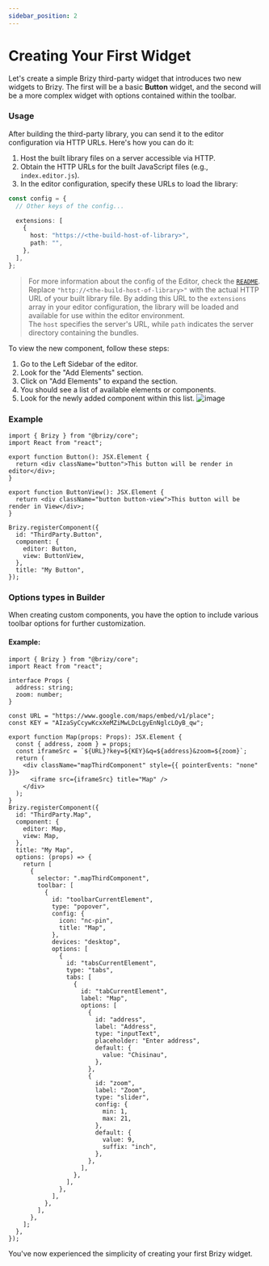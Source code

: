 ```yaml
---
sidebar_position: 2
---
```


# Creating Your First Widget

Let's create a simple Brizy third-party widget that introduces two new widgets to Brizy.
The first will be a basic **Button** widget, and the second will be a more complex widget
with options contained within the toolbar.


### Usage

After building the third-party library, you can send it to the editor configuration via HTTP URLs.
Here's how you can do it:

1. Host the built library files on a server accessible via HTTP.
2. Obtain the HTTP URLs for the built JavaScript files (e.g., `index.editor.js`).
3. In the editor configuration, specify these URLs to load the library:

```typescript
const config = {
  // Other keys of the config...

  extensions: [
    {
      host: "https://<the-build-host-of-library>",
      path: "",
    },
  ],
};
```

> For more information about the config of the Editor, check the [`README`](https://github.com/EasyBrizy/Brizy-Local-Editor/blob/master/packages/core/docs/self-hosted.MD#config).
> Replace `"http://<the-build-host-of-library>"` with the actual HTTP URL of your built library file.
> By adding this URL to the `extensions` array in your editor configuration, the library will be loaded and available for use within the editor environment. <br />
> The `host` specifies the server's URL, while `path` indicates the server directory containing the bundles.

To view the new component, follow these steps:

1. Go to the Left Sidebar of the editor.
2. Look for the "Add Elements" section.
3. Click on "Add Elements" to expand the section.
4. You should see a list of available elements or components.
5. Look for the newly added component within this list.
   ![image](https://github.com/EasyBrizy/Brizy-Local-Editor/assets/18303258/eb021ebd-7a61-44f7-aa3c-ddf6f1d60b18)

### Example

```tsx
import { Brizy } from "@brizy/core";
import React from "react";

export function Button(): JSX.Element {
  return <div className="button">This button will be render in editor</div>;
}

export function ButtonView(): JSX.Element {
  return <div className="button button-view">This button will be render in View</div>;
}

Brizy.registerComponent({
  id: "ThirdParty.Button",
  component: {
    editor: Button,
    view: ButtonView,
  },
  title: "My Button",
});
```

### Options types in Builder

When creating custom components, you have the option to include various toolbar options for further customization.

#### Example:

```tsx
import { Brizy } from "@brizy/core";
import React from "react";

interface Props {
  address: string;
  zoom: number;
}

const URL = "https://www.google.com/maps/embed/v1/place";
const KEY = "AIzaSyCcywKcxXeMZiMwLDcLgyEnNglcLOyB_qw";

export function Map(props: Props): JSX.Element {
  const { address, zoom } = props;
  const iframeSrc = `${URL}?key=${KEY}&q=${address}&zoom=${zoom}`;
  return (
    <div className="mapThirdComponent" style={{ pointerEvents: "none" }}>
      <iframe src={iframeSrc} title="Map" />
    </div>
  );
}
Brizy.registerComponent({
  id: "ThirdParty.Map",
  component: {
    editor: Map,
    view: Map,
  },
  title: "My Map",
  options: (props) => {
    return [
      {
        selector: ".mapThirdComponent",
        toolbar: [
          {
            id: "toolbarCurrentElement",
            type: "popover",
            config: {
              icon: "nc-pin",
              title: "Map",
            },
            devices: "desktop",
            options: [
              {
                id: "tabsCurrentElement",
                type: "tabs",
                tabs: [
                  {
                    id: "tabCurrentElement",
                    label: "Map",
                    options: [
                      {
                        id: "address",
                        label: "Address",
                        type: "inputText",
                        placeholder: "Enter address",
                        default: {
                          value: "Chisinau",
                        },
                      },
                      {
                        id: "zoom",
                        label: "Zoom",
                        type: "slider",
                        config: {
                          min: 1,
                          max: 21,
                        },
                        default: {
                          value: 9,
                          suffix: "inch",
                        },
                      },
                    ],
                  },
                ],
              },
            ],
          },
        ],
      },
    ];
  },
});
```

You've now experienced the simplicity of creating your first Brizy widget.
